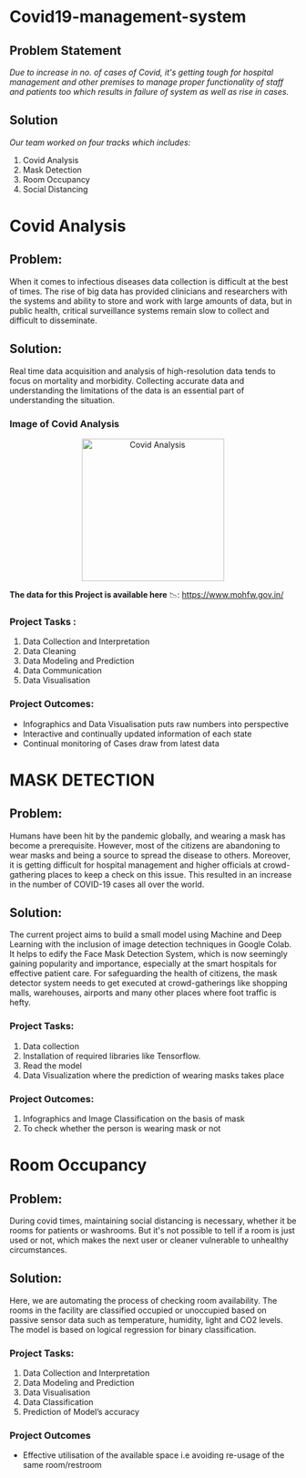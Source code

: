 # Covid19-management-system
## **Problem Statement**
*Due to increase in no. of cases of Covid, it's getting tough for hospital management and other premises to manage proper functionality of staff and patients too which results in failure of system as well as rise in cases.*
## **Solution**
*Our team worked on four tracks which includes:*
1. Covid Analysis
2. Mask Detection
3. Room Occupancy
4. Social Distancing
# Covid Analysis
## Problem: 
When it comes to infectious diseases data collection is difficult at the best of times. The rise of big data has provided clinicians and researchers with the systems and ability to store and work with large amounts of data, but in public health, critical surveillance systems remain slow to collect and difficult to disseminate. 
## Solution:
Real time data acquisition and analysis of high-resolution data tends to focus on mortality and morbidity. Collecting accurate data and understanding the limitations of the data is an essential part of understanding the situation.

### Image of Covid Analysis
<p align="center">
  <img src="https://w.ndtvimg.com/sites/3/2020/06/08175138/decline_in_coronavirus_cases_in_india_istock_660x330.jpg" alt="Covid Analysis" width="250">
 </p>

**The data for this Project is available here** :chart_with_downwards_trend:: https://www.mohfw.gov.in/
### Project Tasks :
1. Data Collection and Interpretation
2. Data Cleaning
3. Data Modeling and Prediction
4. Data Communication
5. Data Visualisation
### Project Outcomes:
* Infographics and Data Visualisation puts raw numbers into perspective
* Interactive and continually updated information of each state
* Continual monitoring of Cases draw from latest data

# MASK DETECTION 
## Problem:
Humans have been hit by the pandemic globally, and wearing a mask has become a prerequisite. However, most of the citizens are abandoning to wear masks and being a source to spread the disease to others. Moreover, it is getting difficult for hospital management and higher officials at crowd-gathering places to keep a check on this issue. This resulted in an increase in the number of COVID-19 cases all over the world.
## Solution:
The current project aims to build a small model using Machine and Deep Learning with the inclusion of image detection techniques in Google Colab. It helps to edify the Face Mask Detection System, which is now seemingly gaining popularity and importance, especially at the smart hospitals for effective patient care. For safeguarding the health of citizens, the mask detector system needs to get executed at crowd-gatherings like shopping malls, warehouses, airports and many other places where foot traffic is hefty.

### Project Tasks:
1. Data collection
2. Installation of required libraries like Tensorflow.
3. Read the model
4. Data Visualization where the prediction of wearing masks takes place
### Project Outcomes:
1. Infographics and Image Classification on the basis of mask
2. To check whether the person is wearing mask or not            
             
 # Room Occupancy
## Problem:
During covid times, maintaining social distancing is necessary, whether it be rooms for patients or washrooms. But it's not possible to tell if a room is just used or not, which makes the next user or cleaner vulnerable to unhealthy circumstances.
## Solution:
Here, we are automating the process of checking room availability. The rooms in the facility are classified occupied or unoccupied based on passive sensor data such as temperature, humidity, light and CO2 levels. The model is based on logical regression for binary classification. 

### Project Tasks:
1. Data Collection and Interpretation
2. Data Modeling and Prediction
3. Data Visualisation
4. Data Classification
5. Prediction of Model’s accuracy
### Project Outcomes
* Effective utilisation of the available  space i.e avoiding re-usage of the same room/restroom
